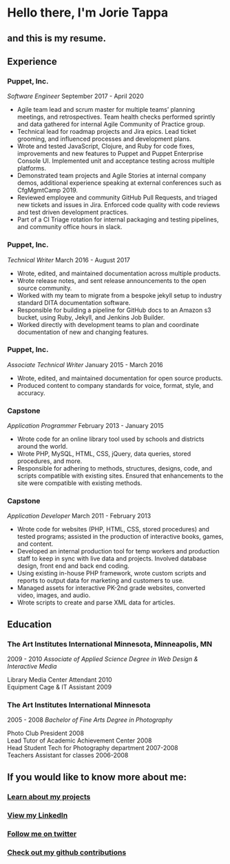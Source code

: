 # Hello there, I'm Jorie Tappa

## and this is my resume.

## Experience

### Puppet, Inc.

*Software Engineer* September 2017 - April 2020

* Agile team lead and scrum master for multiple teams’ planning meetings, and retrospectives. Team health checks performed sprintly and data gathered for internal Agile Community of Practice group.
* Technical lead for roadmap projects and Jira epics. Lead ticket grooming, and influenced processes and development plans.
* Wrote and tested JavaScript, Clojure, and Ruby for code fixes, improvements and new features to Puppet and Puppet Enterprise Console UI. Implemented unit and acceptance testing across multiple platforms.
* Demonstrated team projects and Agile Stories at internal company demos, additional experience speaking at external conferences such as CfgMgmtCamp 2019.
* Reviewed employee and community GitHub Pull Requests, and triaged new tickets and issues in Jira. Enforced code quality with code reviews and test driven development practices.
* Part of a CI Triage rotation for internal packaging and testing pipelines, and community office hours in slack.

### Puppet, Inc.

*Technical Writer* March 2016 - August 2017

* Wrote, edited, and maintained documentation across multiple products.
* Wrote release notes, and sent release announcements to the open source community.
* Worked with my team to migrate from a bespoke jekyll setup to industry standard DITA documentation software.
* Responsible for building a pipeline for GitHub docs to an Amazon s3 bucket, using Ruby, Jekyll, and Jenkins Job Builder.
* Worked directly with development teams to plan and coordinate documentation of new and changing features.

### Puppet, Inc.

*Associate Technical Writer* January 2015 - March 2016

* Wrote, edited, and maintained documentation for open source products. 
* Produced content to company standards for voice, format, style, and accuracy. 

### Capstone

*Application Programmer* February 2013 - January 2015

* Wrote code for an online library tool used by schools and districts around the world.
* Wrote PHP, MySQL, HTML, CSS, jQuery, data queries, stored procedures, and more.
* Responsible for adhering to methods, structures, designs, code, and scripts compatible with existing sites. Ensured that enhancements to the site were compatible with existing methods.

### Capstone

*Application Developer* March 2011 - February 2013

* Wrote code for websites (PHP, HTML, CSS, stored procedures) and tested programs; assisted in the production of interactive books, games, and content.
* Developed an internal production tool for temp workers and production staff to keep in sync with live data and projects. Involved database design, front end and back end coding.
* Using existing in-house PHP framework, wrote custom scripts and reports to output data for marketing and customers to use.
* Managed assets for interactive PK-2nd grade websites, converted video, images, and audio.
* Wrote scripts to create and parse XML data for articles.

## Education

### The Art Institutes International Minnesota, Minneapolis, MN
2009 - 2010
*Associate of Applied Science Degree in Web Design & Interactive Media*

Library Media Center Attendant 2010  
Equipment Cage & IT Assistant 2009

### The Art Institutes International Minnesota
2005 - 2008
*Bachelor of Fine Arts Degree in Photography*

Photo Club President 2008  
Lead Tutor of Academic Achievement Center 2008  
Head Student Tech for Photography department 2007-2008  
Teachers Assistant for classes 2006-2008  

## If you would like to know more about me:

### [Learn about my projects](http://jorietappa.com/projects.html)
### [View my LinkedIn](https://www.linkedin.com/in/jorietappa)
### [Follow me on twitter](https://twitter.com/jorietappa)
### [Check out my github contributions](https://github.com/jtappa)

